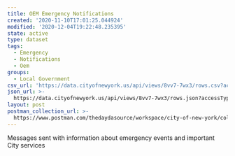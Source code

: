```yaml
---
title: OEM Emergency Notifications
created: '2020-11-10T17:01:25.044924'
modified: '2020-12-04T19:22:48.235395'
state: active
type: dataset
tags:
  - Emergency
  - Notifications
  - Oem
groups:
  - Local Government
csv_url: 'https://data.cityofnewyork.us/api/views/8vv7-7wx3/rows.csv?accessType=DOWNLOAD'
json_url: >-
  https://data.cityofnewyork.us/api/views/8vv7-7wx3/rows.json?accessType=DOWNLOAD
layout: post
postman_collection_url: >-
  https://www.postman.com/thedaydasource/workspace/city-of-new-york/collection/15909983-801d825a-fbde-4b54-b841-432869828084
---
```

Messages sent with information about emergency events and important City services

